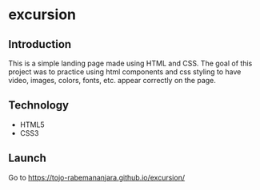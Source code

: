 # excursion
## Introduction
This is a simple landing page made using HTML and CSS. The goal of this project was to practice using html components and css styling to have video, images, colors, fonts, etc. appear correctly on the page.
## Technology
* HTML5
* CSS3
## Launch
Go to https://tojo-rabemananjara.github.io/excursion/
